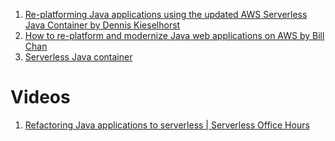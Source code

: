 
1. [Re-platforming Java applications using the updated AWS Serverless Java Container by Dennis Kieselhorst](https://aws.amazon.com/blogs/compute/re-platforming-java-applications-using-the-updated-aws-serverless-java-container/)
1. [How to re-platform and modernize Java web applications on AWS by Bill Chan](https://aws.amazon.com/blogs/compute/re-platform-java-web-applications-on-aws/)
1. [Serverless Java container](https://github.com/aws/serverless-java-container)

# Videos

1. [Refactoring Java applications to serverless | Serverless Office Hours](https://www.twitch.tv/videos/2061768153)